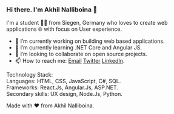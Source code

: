 ### Hi there. I'm Akhil Nalliboina 👋

I'm a student 👨‍💻 from Siegen, Germany who loves to create web applications 🌐 with focus on User experience.

- 🔭 I’m currently working on building web based applications.
- 🌱 I’m currently learning .NET Core and Angular JS.
- 👯 I’m looking to collaborate on open source projects.
- 📫 How to reach me: [Email](akhilnalliboina@gmail.com) [Twitter](https://twitter.com/akhilnlb) [LinkedIn](https://www.linkedin.com/in/akhilnalliboina/).

Technology Stack:  
Languages: HTML, CSS, JavaScript, C#, SQL.  
Frameworks: React.Js, Angular.Js, ASP.NET.  
Secondary skills: UX design, Node.Js, Python. 

Made with :heart: from Akhil Nalliboina.
